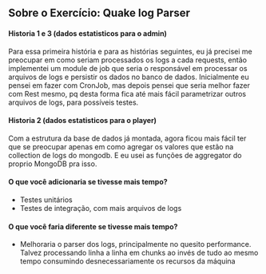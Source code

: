 ## Sobre o Exercício: Quake log Parser

#### Historia 1 e 3 (dados estatisticos para o admin)
Para essa primeira história e para as histórias seguintes, eu já precisei
me preocupar em como seriam processados os logs a cada requests,
então implementei um module de job que seria o responsável em processar
os arquivos de logs e persistir os dados no banco de dados. Inicialmente eu pensei
em fazer com CronJob, mas depois pensei que seria melhor fazer com Rest mesmo, pq desta
forma fica até mais fácil parametrizar outros arquivos de logs, para possíveis testes.

#### Historia 2 (dados estatisticos para o player)
Com a estrutura da base de dados já montada, agora ficou mais fácil ter que se preocupar apenas
em como agregar os valores que estão na collection de logs do mongodb.
E eu usei as funções de aggregator do proprio MongoDB pra isso.

#### O que você adicionaria se tivesse mais tempo?
- Testes unitários
- Testes de integração, com mais arquivos de logs

#### O que você faria diferente se tivesse mais tempo?
- Melhoraria o parser dos logs, principalmente no quesito performance.
Talvez processando linha a linha em chunks ao invés de tudo ao mesmo tempo
 consumindo desnecessariamente os recursos da máquina

